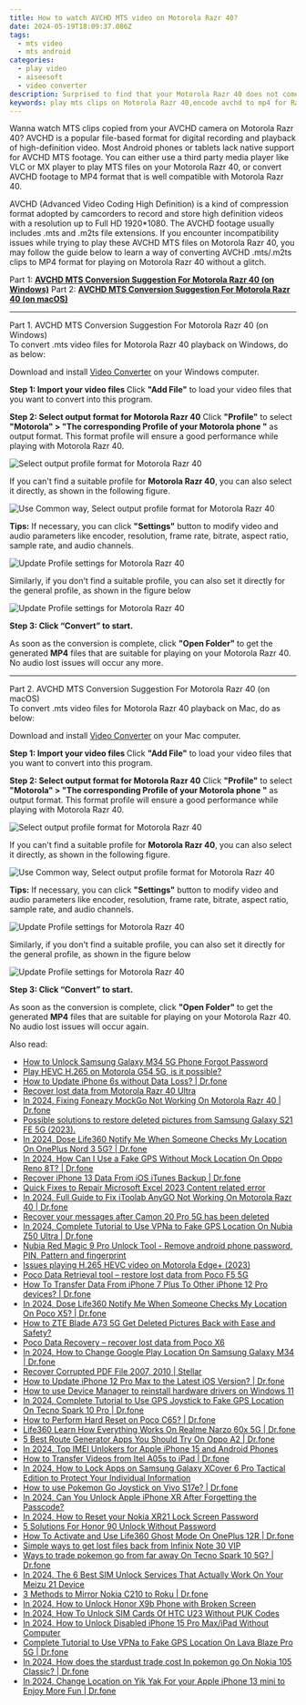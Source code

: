 ```yaml
---
title: How to watch AVCHD MTS video on Motorola Razr 40?
date: 2024-05-19T18:09:37.086Z
tags: 
  - mts video
  - mts android
categories: 
  - play video
  - aiseesoft
  - video converter
description: Surprised to find that your Motorola Razr 40 does not come with native support for AVCHD .MTS format used in many video cameras? The problem can be solved by  converting AVCHD files to MP4 format. 
keywords: play mts clips on Motorola Razr 40,encode avchd to mp4 for Razr 40,mts playback on Motorola ,convert avchd mts for Motorola ,mts playback on Razr 40,view mts files on Motorola ,mts codec vlc android,mts converter android 2018,playing mts videos on phone android,video to mts codec converter for android,Motorola Razr 40 wont play mts,mts video converter for android
---
```



<div class="atpl-content atpl-for-aiseesoft-video-converter play-mts-on-android">

<div class="atpl-post-description-part-1">
<div class="tpl-content-sub-paragraph-normal">
  <p>
    Wanna watch MTS clips copied from your AVCHD camera on Motorola Razr 40? AVCHD is a popular file-based format for digital recording and playback of high-definition video. Most Android phones or tablets lack native support for AVCHD MTS footage. You can either use a third party media player like VLC or MX player to play MTS files on your Motorola Razr 40, or convert AVCHD footage to MP4 format that is well compatible with Motorola Razr 40.
  </p>
</div>
</div>



<div class="atpl-post-device-model-description">
  
</div>

<div class="atpl-post-description-part-2">
<div class="tpl-content-sub-paragraph-content">
<p>
  AVCHD (Advanced Video Coding High Definition) is a kind of compression format adopted by camcorders to record and store high definition videos with a resolution up to Full HD 1920*1080. The AVCHD footage usually includes .mts and .m2ts file extensions. If you encounter incompatibility issues while trying to play these AVCHD MTS files on Motorola Razr 40, you may follow the guide below to learn a way of converting AVCHD .mts/.m2ts clips to MP4 format for playing on Motorola Razr 40 without a glitch.
</p>
</div>
</div>

Part 1: <strong><a href="#p1">AVCHD MTS Conversion Suggestion For Motorola Razr 40 (on Windows)</a></strong>
Part 2: <strong><a href="#p2">AVCHD MTS Conversion Suggestion For Motorola Razr 40 (on macOS)</a></strong>

<!-- Part 1 -->
<a id="p1" name="p1" ></a><hr>

<div class="atpl-step-part-style">Part 1. AVCHD MTS Conversion Suggestion For Motorola Razr 40 (on Windows)</div>
To convert .mts video files for Motorola Razr 40 playback on Windows, do as below:

Download and install <a class="atpl-step-content-a-style" href="https://tools.techidaily.com/aiseesoft-total-video-converter/" >Video Converter</a> on your Windows computer.

<strong>Step 1: Import your video files </strong>
Click <b>"Add File"</b> to load your video files that you want to convert into this program.

<strong>Step 2: Select output format for Motorola Razr 40</strong>
Click <b>"Profile"</b> to select <b>"Motorola" > "The corresponding Profile of your Motorola phone "</b> as output format. This format profile will ensure a good performance while playing with Motorola Razr 40.

<img src="https://tools.techidaily.com/images/apps/aiseesoft/video-converter/devices/moto/fv.mp4/win/profile.png" class="atpl-imgstyle" alt="Select output profile format for Motorola Razr 40" />

If you can't find a suitable profile for **Motorola Razr 40**, you can also select it directly, as shown in the following figure.

<img src="https://tools.techidaily.com/images/apps/aiseesoft/video-converter/devices/common_android/fv.mp4/win/profile.png" class="atpl-imgstyle" alt="Use Common way, Select output profile format for Motorola Razr 40" />

<strong>Tips:</strong>
If necessary, you can click <b>"Settings"</b> button to modify video and audio parameters like encoder, resolution, frame rate, bitrate, aspect ratio, sample rate, and audio channels. 

<img src="https://tools.techidaily.com/images/apps/aiseesoft/video-converter/devices/moto/fv.mp4/win/settings-2.png" class="atpl-imgstyle"  alt="Update Profile settings for Motorola Razr 40" />

Similarly, if you don't find a suitable profile, you can also set it directly for the general profile, as shown in the figure below

<img src="https://tools.techidaily.com/images/apps/aiseesoft/video-converter/devices/common_android/fv.mp4/win/settings.png" class="atpl-imgstyle"  alt="Update Profile settings for Motorola Razr 40" />

<strong>Step 3: Click “Convert” to start.</strong>

As soon as the conversion is complete, click <b>"Open Folder"</b> to get the generated <b>MP4</b> files that are suitable for playing on your Motorola Razr 40. No audio lost issues will occur any more.

<!-- Part 2 -->
<a id="p2" name="p2"></a><hr>

<div class="atpl-step-part-style">Part 2. AVCHD MTS Conversion Suggestion For Motorola Razr 40 (on macOS)</div>
To convert .mts video files for Motorola Razr 40 playback on Mac, do as below:

Download and install <a class="atpl-step-content-a-style" href="https://tools.techidaily.com/aiseesoft-total-video-converter/" >Video Converter</a> on your Mac computer.

<strong>Step 1: Import your video files </strong>
Click <b>"Add File"</b> to load your video files that you want to convert into this program.

<strong>Step 2: Select output format for Motorola Razr 40</strong>
Click <b>"Profile"</b> to select <b>"Motorola" > "The corresponding Profile of your Motorola phone "</b> as output format. This format profile will ensure a good performance while playing with Motorola Razr 40.

<img src="https://tools.techidaily.com/images/apps/aiseesoft/video-converter/devices/moto/fv.mp4/mac/profile.png" class="atpl-imgstyle" alt="Select output profile format for Motorola Razr 40" />

If you can't find a suitable profile for **Motorola Razr 40**, you can also select it directly, as shown in the following figure.

<img src="https://tools.techidaily.com/images/apps/aiseesoft/video-converter/devices/common_android/fv.mp4/mac/profile.png" class="atpl-imgstyle" alt="Use Common way, Select output profile format for Motorola Razr 40" />

<strong>Tips:</strong>
If necessary, you can click <b>"Settings"</b> button to modify video and audio parameters like encoder, resolution, frame rate, bitrate, aspect ratio, sample rate, and audio channels. 

<img src="https://tools.techidaily.com/images/apps/aiseesoft/video-converter/devices/moto/fv.mp4/mac/settings.png" class="atpl-imgstyle"  alt="Update Profile settings for Motorola Razr 40" />

Similarly, if you don't find a suitable profile, you can also set it directly for the general profile, as shown in the figure below

<img src="https://tools.techidaily.com/images/apps/aiseesoft/video-converter/devices/common_android/fv.mp4/win/settings.png" class="atpl-imgstyle"  alt="Update Profile settings for Motorola Razr 40" />

<strong>Step 3: Click “Convert” to start.</strong>


As soon as the conversion is complete, click <b>"Open Folder"</b> to get the generated <b>MP4</b> files that are suitable for playing on your Motorola Razr 40. No audio lost issues will occur again.


<ins class="adsbygoogle"
     style="display:block"
     data-ad-client="ca-pub-7571918770474297"
     data-ad-slot="8358498916"
     data-ad-format="auto"
     data-full-width-responsive="true"></ins>


</div>
<span class="atpl-alsoreadstyle">Also read:</span>
<div><ul>
<li><a href="https://review-topics.techidaily.com/how-to-unlock-samsung-galaxy-m34-5g-phone-forgot-password-by-drfone-android-unlock-android-unlock/" ><u>How to Unlock Samsung Galaxy M34 5G Phone Forgot Password</u></a></li>
<li><a href="https://review-topics.techidaily.com/play-hevc-h-265-on-motorola-g54-5g-is-it-possible-by-aiseesoft-video-converter-play-hevc-video-on-android/" ><u>Play HEVC H.265 on Motorola G54 5G, is it possible?</u></a></li>
<li><a href="https://review-topics.techidaily.com/how-to-update-iphone-6s-without-data-loss-drfone-by-drfone-ios-system-repair-ios-system-repair/" ><u>How to Update iPhone 6s without Data Loss? | Dr.fone</u></a></li>
<li><a href="https://review-topics.techidaily.com/recover-lost-data-from-motorola-razr-40-ultra-by-fonelab-android-recover-data/" ><u>Recover lost data from Motorola Razr 40 Ultra</u></a></li>
<li><a href="https://review-topics.techidaily.com/in-2024-fixing-foneazy-mockgo-not-working-on-motorola-razr-40-drfone-by-drfone-virtual-android/" ><u>In 2024, Fixing Foneazy MockGo Not Working On Motorola Razr 40 | Dr.fone</u></a></li>
<li><a href="https://review-topics.techidaily.com/possible-solutions-to-restore-deleted-pictures-from-samsung-galaxy-s21-fe-5g-2023-by-fonelab-android-recover-pictures/" ><u>Possible solutions to restore deleted pictures from Samsung Galaxy S21 FE 5G (2023).</u></a></li>
<li><a href="https://review-topics.techidaily.com/in-2024-dose-life360-notify-me-when-someone-checks-my-location-on-oneplus-nord-3-5g-drfone-by-drfone-virtual-android/" ><u>In 2024, Dose Life360 Notify Me When Someone Checks My Location On OnePlus Nord 3 5G? | Dr.fone</u></a></li>
<li><a href="https://review-topics.techidaily.com/in-2024-how-can-i-use-a-fake-gps-without-mock-location-on-oppo-reno-8t-drfone-by-drfone-virtual-android/" ><u>In 2024, How Can I Use a Fake GPS Without Mock Location On Oppo Reno 8T? | Dr.fone</u></a></li>
<li><a href="https://review-topics.techidaily.com/recover-iphone-13-data-from-ios-itunes-backup-drfone-by-drfone-ios-data-recovery-ios-data-recovery/" ><u>Recover iPhone 13 Data From iOS iTunes Backup | Dr.fone</u></a></li>
<li><a href="https://review-topics.techidaily.com/quick-fixes-to-repair-microsoft-excel-2023-content-related-error-by-stellar-guide/" ><u>Quick Fixes to Repair Microsoft Excel 2023 Content related error</u></a></li>
<li><a href="https://review-topics.techidaily.com/in-2024-full-guide-to-fix-itoolab-anygo-not-working-on-motorola-razr-40-drfone-by-drfone-virtual-android/" ><u>In 2024, Full Guide to Fix iToolab AnyGO Not Working On Motorola Razr 40 | Dr.fone</u></a></li>
<li><a href="https://review-topics.techidaily.com/recover-your-messages-after-camon-20-pro-5g-has-been-deleted-by-fonelab-android-recover-messages/" ><u>Recover your messages after Camon 20 Pro 5G has been deleted</u></a></li>
<li><a href="https://review-topics.techidaily.com/in-2024-complete-tutorial-to-use-vpna-to-fake-gps-location-on-nubia-z50-ultra-drfone-by-drfone-virtual-android/" ><u>In 2024, Complete Tutorial to Use VPNa to Fake GPS Location On Nubia Z50 Ultra | Dr.fone</u></a></li>
<li><a href="https://review-topics.techidaily.com/nubia-red-magic-9-pro-unlock-tool-remove-android-phone-password-pin-pattern-and-fingerprint-by-drfone-android-unlock-android-unlock/" ><u>Nubia Red Magic 9 Pro Unlock Tool - Remove android phone password, PIN, Pattern and fingerprint</u></a></li>
<li><a href="https://review-topics.techidaily.com/issues-playing-h-265-hevc-video-on-motorola-edgeplus-2023-by-aiseesoft-video-converter-play-hevc-video-on-android/" ><u>Issues playing H.265 HEVC video on Motorola Edge+ (2023)</u></a></li>
<li><a href="https://review-topics.techidaily.com/poco-data-retrieval-tool-restore-lost-data-from-poco-f5-5g-by-fonelab-android-recover-data/" ><u>Poco Data Retrieval tool – restore lost data from Poco F5 5G</u></a></li>
<li><a href="https://review-topics.techidaily.com/how-to-transfer-data-from-iphone-7-plus-to-other-iphone-12-pro-devices-drfone-by-drfone-transfer-data-from-ios-transfer-data-from-ios/" ><u>How To Transfer Data From iPhone 7 Plus To Other iPhone 12 Pro devices? | Dr.fone</u></a></li>
<li><a href="https://review-topics.techidaily.com/in-2024-dose-life360-notify-me-when-someone-checks-my-location-on-poco-x5-drfone-by-drfone-virtual-android/" ><u>In 2024, Dose Life360 Notify Me When Someone Checks My Location On Poco X5? | Dr.fone</u></a></li>
<li><a href="https://review-topics.techidaily.com/how-to-zte-blade-a73-5g-get-deleted-pictures-back-with-ease-and-safety-by-fonelab-android-recover-pictures/" ><u>How to ZTE Blade A73 5G Get Deleted Pictures Back with Ease and Safety?</u></a></li>
<li><a href="https://review-topics.techidaily.com/poco-data-recovery-recover-lost-data-from-poco-x6-by-fonelab-android-recover-data/" ><u>Poco Data Recovery – recover lost data from Poco X6</u></a></li>
<li><a href="https://review-topics.techidaily.com/in-2024-how-to-change-google-play-location-on-samsung-galaxy-m34-drfone-by-drfone-virtual-android/" ><u>In 2024, How to Change Google Play Location On Samsung Galaxy M34 | Dr.fone</u></a></li>
<li><a href="https://review-topics.techidaily.com/recover-corrupted-pdf-file-2007-2010-stellar-by-stellar-guide/" ><u>Recover Corrupted PDF File 2007, 2010 | Stellar</u></a></li>
<li><a href="https://review-topics.techidaily.com/how-to-update-iphone-12-pro-max-to-the-latest-ios-version-drfone-by-drfone-ios-system-repair-ios-system-repair/" ><u>How to Update iPhone 12 Pro Max to the Latest iOS Version? | Dr.fone</u></a></li>
<li><a href="https://review-topics.techidaily.com/how-to-use-device-manager-to-reinstall-hardware-drivers-on-windows-11-by-drivereasy-guide/" ><u>How to use Device Manager to reinstall hardware drivers on Windows 11</u></a></li>
<li><a href="https://review-topics.techidaily.com/in-2024-complete-tutorial-to-use-gps-joystick-to-fake-gps-location-on-tecno-spark-10-pro-drfone-by-drfone-virtual-android/" ><u>In 2024, Complete Tutorial to Use GPS Joystick to Fake GPS Location On Tecno Spark 10 Pro | Dr.fone</u></a></li>
<li><a href="https://techidaily.com/how-to-perform-hard-reset-on-poco-c65-drfone-by-drfone-reset-android-reset-android/" ><u>How to Perform Hard Reset on Poco C65? | Dr.fone</u></a></li>
<li><a href="https://fake-location.techidaily.com/life360-learn-how-everything-works-on-realme-narzo-60x-5g-drfone-by-drfone-virtual-android/" ><u>Life360 Learn How Everything Works On Realme Narzo 60x 5G | Dr.fone</u></a></li>
<li><a href="https://location-fake.techidaily.com/5-best-route-generator-apps-you-should-try-on-oppo-a2-drfone-by-drfone-virtual-android/" ><u>5 Best Route Generator Apps You Should Try On Oppo A2 | Dr.fone</u></a></li>
<li><a href="https://sim-unlock.techidaily.com/in-2024-top-imei-unlokers-for-apple-iphone-15-and-android-phones-by-drfone-ios/" ><u>In 2024, Top IMEI Unlokers for Apple iPhone 15 and Android Phones</u></a></li>
<li><a href="https://android-transfer.techidaily.com/how-to-transfer-videos-from-itel-a05s-to-ipad-drfone-by-drfone-transfer-from-android-transfer-from-android/" ><u>How to Transfer Videos from Itel A05s to iPad | Dr.fone</u></a></li>
<li><a href="https://android-unlock.techidaily.com/in-2024-how-to-lock-apps-on-samsung-galaxy-xcover-6-pro-tactical-edition-to-protect-your-individual-information-by-drfone-android/" ><u>In 2024, How to Lock Apps on Samsung Galaxy XCover 6 Pro Tactical Edition to Protect Your Individual Information</u></a></li>
<li><a href="https://change-location.techidaily.com/how-to-use-pokemon-go-joystick-on-vivo-s17e-drfone-by-drfone-virtual-android/" ><u>How to use Pokemon Go Joystick on Vivo S17e? | Dr.fone</u></a></li>
<li><a href="https://ios-unlock.techidaily.com/in-2024-can-you-unlock-apple-iphone-xr-after-forgetting-the-passcode-by-drfone-ios/" ><u>In 2024, Can You Unlock Apple iPhone XR After Forgetting the Passcode?</u></a></li>
<li><a href="https://easy-unlock-android.techidaily.com/in-2024-how-to-reset-your-nokia-xr21-lock-screen-password-by-drfone-android/" ><u>In 2024, How to Reset your Nokia XR21 Lock Screen Password</u></a></li>
<li><a href="https://unlock-android.techidaily.com/5-solutions-for-honor-90-unlock-without-password-by-drfone-android/" ><u>5 Solutions For Honor 90 Unlock Without Password</u></a></li>
<li><a href="https://location-social.techidaily.com/how-to-activate-and-use-life360-ghost-mode-on-oneplus-12r-drfone-by-drfone-virtual-android/" ><u>How To Activate and Use Life360 Ghost Mode On OnePlus 12R | Dr.fone</u></a></li>
<li><a href="https://techidaily.com/simple-ways-to-get-lost-files-back-from-infinix-note-30-vip-by-fonelab-android-recover-data/" ><u>Simple ways to get lost files back from Infinix Note 30 VIP</u></a></li>
<li><a href="https://android-pokemon-go.techidaily.com/ways-to-trade-pokemon-go-from-far-away-on-tecno-spark-10-5g-drfone-by-drfone-virtual-android/" ><u>Ways to trade pokemon go from far away On Tecno Spark 10 5G? | Dr.fone</u></a></li>
<li><a href="https://sim-unlock.techidaily.com/in-2024-the-6-best-sim-unlock-services-that-actually-work-on-your-meizu-21-device-by-drfone-android/" ><u>In 2024, The 6 Best SIM Unlock Services That Actually Work On Your Meizu 21 Device</u></a></li>
<li><a href="https://screen-mirror.techidaily.com/3-methods-to-mirror-nokia-c210-to-roku-drfone-by-drfone-android/" ><u>3 Methods to Mirror Nokia C210 to Roku | Dr.fone</u></a></li>
<li><a href="https://easy-unlock-android.techidaily.com/in-2024-how-to-unlock-honor-x9b-phone-with-broken-screen-by-drfone-android/" ><u>In 2024, How to Unlock Honor X9b Phone with Broken Screen</u></a></li>
<li><a href="https://sim-unlock.techidaily.com/in-2024-how-to-unlock-sim-cards-of-htc-u23-without-puk-codes-by-drfone-android/" ><u>In 2024, How To Unlock SIM Cards Of HTC U23 Without PUK Codes</u></a></li>
<li><a href="https://ios-unlock.techidaily.com/in-2024-how-to-unlock-disabled-iphone-15-pro-maxipad-without-computer-by-drfone-ios/" ><u>In 2024, How to Unlock Disabled iPhone 15 Pro Max/iPad Without Computer</u></a></li>
<li><a href="https://fake-location.techidaily.com/complete-tutorial-to-use-vpna-to-fake-gps-location-on-lava-blaze-pro-5g-drfone-by-drfone-virtual-android/" ><u>Complete Tutorial to Use VPNa to Fake GPS Location On Lava Blaze Pro 5G | Dr.fone</u></a></li>
<li><a href="https://android-pokemon-go.techidaily.com/in-2024-how-does-the-stardust-trade-cost-in-pokemon-go-on-nokia-105-classic-drfone-by-drfone-virtual-android/" ><u>In 2024, How does the stardust trade cost In pokemon go On Nokia 105 Classic? | Dr.fone</u></a></li>
<li><a href="https://location-social.techidaily.com/in-2024-change-location-on-yik-yak-for-your-apple-iphone-13-mini-to-enjoy-more-fun-drfone-by-drfone-virtual-ios/" ><u>In 2024, Change Location on Yik Yak For your Apple iPhone 13 mini to Enjoy More Fun | Dr.fone</u></a></li>
</ul></div>

<ins class="adsbygoogle"
    style="display:block"
    data-ad-format="autorelaxed"
    data-ad-client="ca-pub-7571918770474297"
    data-ad-slot="1223367746"></ins>


